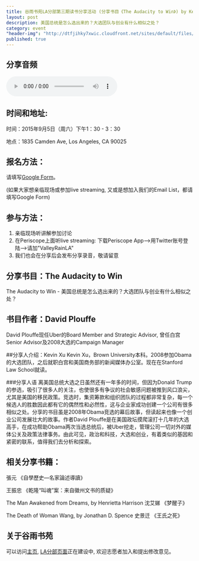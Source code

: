 ```yaml
---
title: 谷雨书苑LA分部第三期读书分享活动 (分享书目《The Audacity to Win》) by Kevin Xu
layout: post
description: 美国总统是怎么选出来的？大选团队与创业有什么相似之处？
category: event
"header-img": "http://dtfjihky7xwic.cloudfront.net/sites/default/files/Activities/la-beauty-shot.jpg"
published: true
---
```


## 分享音频
<audio controls="controls">
  <source src="{{site.www-data-url}}/audio/la/2015-09-05-vote.mp3" type="audio/mpeg">
Your browser does not support the audio element.
</audio>


## 时间和地址:

时间：2015年9月5日（周六）下午1：30 - 3：30

地点：1835 Camden Ave, Los Angeles, CA 90025

## 报名方法：

请填写[Google Form](https://docs.google.com/forms/d/14suzNHWbPV_q1bsK_S8U6ugRTkmVgQF-W0EY8-2yW14/viewform)。

(如果大家想亲临现场或参加live streaming, 又或是想加入我们的Email List，都请填写Google Form)

## 参与方法：
1. 亲临现场听讲解参加讨论
2. 在Periscope上面听live streaming: 下载Periscope App-->用Twitter账号登陆-->请加"ValleyRainLA"
3. 我们也会在分享后会发布分享录音，敬请留意


## 分享书目：The Audacity to Win

The Audacity to Win - 美国总统是怎么选出来的？大选团队与创业有什么相似之处？

## 书目作者：David Plouffe

David Plouffe现任Uber的Board Member and Strategic Advisor, 曾任白宫Senior Advisor及2008大选的Campaign Manager

##分享人介绍：Kevin Xu
Kevin Xu，Brown University本科。2008参加Obama的大选团队，之后就职白宫和美国商务部的新闻媒体办公室。现在在Stanford Law School就读。  

###分享人语
离美国总统大选之日虽然还有一年多的时间，但因为Donald Trump的参选，吸引了很多人的关注，也使很多有争议的社会敏感问题被推到风口浪尖，尤其是美国的移民政策。竞选时，集资筹款和组织团队的过程都非常复杂，每一个候选人的胜数因此都有它的偶然性和必然性，这与企业家成功创建一个公司有很多相似之处。分享的书目虽是2008年Obama竞选的幕后故事，但读起来也像一个创业公司发展壮大的故事。作者David Plouffe是在美国政坛摸爬滚打十几年的大选高手，在成功帮助Obama两次当选总统后，被Uber挖走，管理公司一切对外的媒体公关及政策法律事务。由此可见，政治和科技，大选和创业，有着类似的基因和紧密的联系，值得我们去分析和探索。

## 相关分享书籍：
張元 《自學歷史—名家論述導讀》

王振忠 《乾隆“叫魂”案：来自徽州文书的质疑》

The Man Awakened from Dreams, by Henrietta Harrison
沈艾娣 《梦醒子》

The Death of Woman Wang, by Jonathan D. Spence
史景迁 《王氏之死》

## 关于谷雨书苑

可以访问[主页](http://www.valleyrain.org), [LA分部页面](http://www.valleyrain.org/la)正在建设中, 欢迎志愿者加入和提出修改意见。


